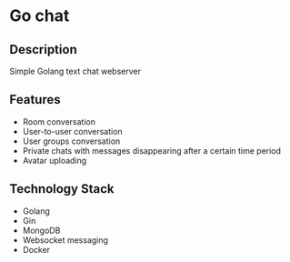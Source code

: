 # Go chat

## Description

Simple Golang text chat webserver

## Features

* Room conversation
* User-to-user conversation
* User groups conversation
* Private chats with messages disappearing after a certain time period
* Avatar uploading

## Technology Stack

* Golang
* Gin
* MongoDB
* Websocket messaging
* Docker
